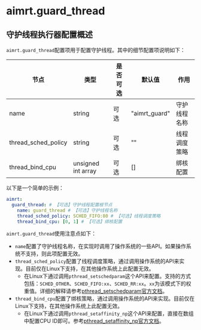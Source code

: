 # aimrt.guard_thread

## 守护线程执行器配置概述


`aimrt.guard_thread`配置项用于配置守护线程。其中的细节配置项说明如下：

| 节点                | 类型          | 是否可选| 默认值 | 作用 |
| ----                | ----          | ----  | ----  | ---- |
| name                | string        | 可选  | "aimrt_guard"    | 守护线程名称 |
| thread_sched_policy | string        | 可选  | ""    | 线程调度策略 |
| thread_bind_cpu     | unsigned int array | 可选 | [] | 绑核配置 |

以下是一个简单的示例：
```yaml
aimrt:
  guard_thread: # 【可选】守护线程配置根节点
    name: guard_thread # 【可选】守护线程名称
    thread_sched_policy: SCHED_FIFO:80 # 【可选】线程调度策略
    thread_bind_cpu: [0, 1] # 【可选】绑核配置
```


`aimrt.guard_thread`使用注意点如下：
- `name`配置了守护线程名称，在实现时调用了操作系统的一些API。如果操作系统不支持，则此项配置无效。
- `thread_sched_policy`配置了线程调度策略，通过调用操作系统的API来实现。目前仅在Linux下支持，在其他操作系统上此配置无效。
  - 在Linux下通过调用`pthread_setschedparam`这个API来配置。支持的方式包括：`SCHED_OTHER`、`SCHED_FIFO:xx`、`SCHED_RR:xx`。`xx`为该模式下的权重值。详细的解释请参考[pthread_setschedparam官方文档](https://man7.org/linux/man-pages/man3/pthread_setschedparam.3.html)。
- `thread_bind_cpu`配置了绑核策略，通过调用操作系统的API来实现。目前仅在Linux下支持，在其他操作系统上此配置无效。
  - 在Linux下通过调用`pthread_setaffinity_np`这个API来配置，直接在数组中配置CPU ID即可。参考[pthread_setaffinity_np官方文档](https://man7.org/linux/man-pages/man3/pthread_setaffinity_np.3.html)。
